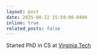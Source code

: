 ```yaml
---
layout: post
date: 2025-08-22 15:59:00-0400
inline: true
related_posts: false
---
```


Started PhD in CS at [Virginia Tech](https://www.vt.edu/)

